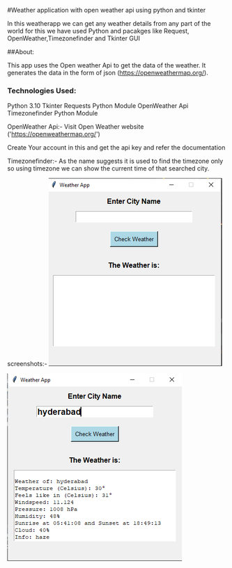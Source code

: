 #Weather application with open weather api using python and tkinter

In this weatherapp we can get any weather details from any part of the world for this we have used Python and pacakges like Request, OpenWeather,Timezonefinder and Tkinter GUI

##About:

This app uses the Open weather Api to get the data of the weather.
It generates the data in the form of json (https://openweathermap.org/).

### Technologies Used:

Python 3.10
Tkinter
Requests Python Module
OpenWeather Api
Timezonefinder Python Module

OpenWeather Api:- Visit Open Weather website ('https://openweathermap.org/')

Create Your account in this and get the api key and refer the documentation

Timezonefinder:- As the name suggests it is used to find the timezone only so using timezone we can show the current time of that searched city.

screenshots:-
![weatherapp1](/screenshots/weatherapp1.PNG)

![weatherapp2](/screenshots/weatherapp2.PNG)
